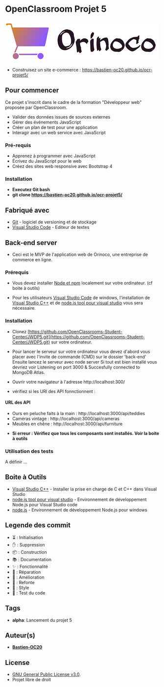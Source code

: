 # OpenClassroom Projet 5

![alt-text](front-end/assets/img/logo.png)


- Construisez un site e-commerce : https://bastien-oc20.github.io/ocr-projet5/



## Pour commencer


Ce projet s'inscrit dans le cadre de la formation "Développeur web" proposée par OpenClassroom.


- Valider des données issues de sources externes
- Gérer des événements JavaScript
- Créer un plan de test pour une application
- Interagir avec un web service avec JavaScript

### Pré-requis

- Apprenez à programmer avec JavaScript
- Écrivez du JavaScript pour le web
- Créez des sites web responsive avec Bootstrap 4

### Installation

- **Executez Git bash**
- **git clone https://bastien-oc20.github.io/ocr-projet5/**


## Fabriqué avec

* [Git](https://git-scm.com/download/win) - logiciel de versioning et de stockage
* [Visual Studio Code](https://code.visualstudio.com/) - Editeur de textes

## Back-end server
- Ceci est le MVP de l'application web de Orinoco, une entreprise de commerce en ligne.

### Prérequis

- Vous devez installer [Node et npm](https://visualstudio.microsoft.com/fr/vs/features/node-js/) localement sur votre ordinateur.
 (cf boite à outils)

- Pour les utilisateurs [Visual Studio Code](https://code.visualstudio.com/) de windows, l'installation de [Visual Studio C++](https://docs.microsoft.com/fr-fr/cpp/build/vscpp-step-0-installation?view=vs-2019#:~:text=Open%20the%20program%20from%20the,Visual%20C%2B%2B%20components%20to%20install.) et de [node.js tool pour visual studio](https://visualstudio.microsoft.com/fr/vs/features/node-js/) vous sera nécessaire.

### Installation

- Clonez [https://github.com/OpenClassrooms-Student-Center/JWDP5.git](https://github.com/OpenClassrooms-Student-Center/JWDP5.git) sur votre ordinateur.

- Pour lancer le serveur sur votre ordinateur vous devez d'abord vous placer avec l'invite de commande (CMD) sur le dossier 'back-end' Ensuite lancez le serveur avec node server Si tout est bien installé vous devriez voir Listening on port 3000 & Succesfully connected to MongoDB Atlas.
- Ouvrir votre navigateur à l'adresse http://localhost:300/
- vérifiez si les URl des API fonnctionnent :
#### URL des API
* Ours en peluche faits à la main : http://localhost:3000/api/teddies
* Caméras vintage : http://localhost:3000/api/cameras
* Meubles en chêne : http://localhost:3000/api/furniture


- **Si erreur : Vérifiez que tous les composants sont installés. Voir la boite à outils**

### Utilisation des tests

A définir ...


## Boite à Outils

* [Visual Studio C++](https://docs.microsoft.com/fr-fr/cpp/build/vscpp-step-0-installation?view=vs-2019#:~:text=Open%20the%20program%20from%20the,Visual%20C%2B%2B%20components%20to%20install.) - Installer la prise en charge de C et C++ dans Visual Studio
* [node.js tool pour visual studio](https://visualstudio.microsoft.com/fr/vs/features/node-js/) - Environnement de développement Node.js pour Visual Studio code
* [node.js](https://blog.lesieur.name/installer-et-utiliser-nodejs-sous-windows/) - Environnement de développement Node.js pour windows



## Legende des commit

- ⏳ : Initialisation
- ✋ : Suppression
- 📦 : Construction
- 📚 : Documentation
- ✨ : Fonctionnalité
- 🐛 : Réparation
- 🚀 : Amélioration
- 🔨 : Refonte
- 🎨 : Style
- 🔬 : Test du code



## Tags

- **alpha**: Lancement du projet 5


## Auteur(s)

- [**Bastien-OC20**](https://github.com/Bastien-OC20/)



## License


* [GNU General Public License v3.0]().
* Projet libre de droit